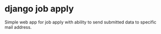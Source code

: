 # django job apply
Simple web app for job apply with ability to send submitted data to specific mail address.
